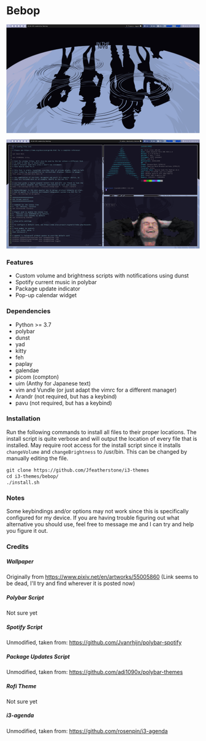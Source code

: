 # Bebop

![bebop_empty](https://raw.githubusercontent.com/Jfeatherstone/i3-themes/master/bebop/bebop_empty.png)

![bebop_busy](https://raw.githubusercontent.com/Jfeatherstone/i3-themes/master/bebop/bebop_busy.png)


### Features
- Custom volume and brightness scripts with notifications using dunst
- Spotify current music in polybar
- Package update indicator
- Pop-up calendar widget

### Dependencies
- Python >= 3.7
- polybar
- dunst
- yad
- kitty
- feh
- paplay
- galendae
- picom (compton)
- uim (Anthy for Japanese text)
- vim and Vundle (or just adapt the vimrc for a different manager)
- Arandr (not required, but has a keybind)
- pavu (not required, but has a keybind)


### Installation

Run the following commands to install all files to their proper locations. The install script is quite verbose and will output the location of every file that is installed. May require root access for the install script since it installs `changeVolume` and `changeBrightness` to /usr/bin. This can be changed by manually editing the file.

```
git clone https://github.com/Jfeatherstone/i3-themes
cd i3-themes/bebop/
./install.sh
```


### Notes

Some keybindings and/or options may not work since this is specifically configured for my device. If you are having trouble figuring out what alternative you should use, feel free to message me and I can try and help you figure it out.


### Credits

##### Wallpaper
Originally from https://www.pixiv.net/en/artworks/55005860 (Link seems to be dead, I'll try and find wherever it is posted now)


##### Polybar Script
Not sure yet


##### Spotify Script
Unmodified, taken from: https://github.com/Jvanrhijn/polybar-spotify


##### Package Updates Script
Unmodified, taken from: https://github.com/adi1090x/polybar-themes


##### Rofi Theme
Not sure yet


##### i3-agenda
Unmodified, taken from: https://github.com/rosenpin/i3-agenda
